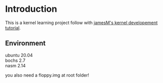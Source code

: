 Introduction
=============================
This is a kernel learning project follow with [jamesM's kernel developement tutorial](https://web.archive.org/web/20160326060959/http://jamesmolloy.co.uk/tutorial_html/1.-Environment%20setup.html).  

Environment
-----------------------------
ubuntu 20.04  
bochs 2.7  
nasm 2.14

you also need a floppy.img at root folder!
